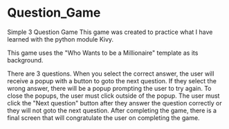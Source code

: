 # Question_Game
Simple 3 Question Game
This game was created to practice what I have learned with the python module Kivy.

This game uses the "Who Wants to be a Millionaire" template as its background.

There are 3 questions. When you select the correct answer, the user will receive a popup with a button to goto the next question. If they select the wrong answer, there will be a popup prompting the user to try again. To close the popups, the user must click outside of the popup. The user must click the "Next question" button after they answer the question correctly or they will not goto the next question. After completing the game, there is a final screen that will congratulate the user on completing the game.
